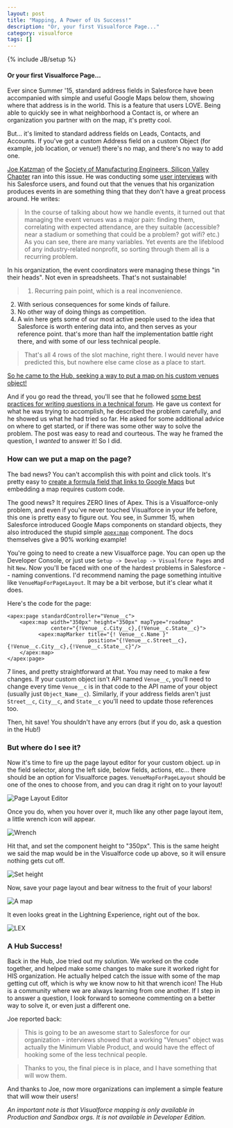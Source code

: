 ```yaml
---
layout: post
title: "Mapping, A Power of Us Success!"
description: "Or, your first Visualforce Page..."
category: visualforce
tags: []
---
```

{% include JB/setup %}

#### Or your first Visualforce Page...
Ever since Summer '15, standard address fields in Salesforce have been accompanied with simple and useful Google Maps below them, showing where that address is in the world. This is a feature that users LOVE. Being able to quickly see in what neighborhood a Contact is, or where an organization you partner with on the map, it's pretty cool.

But... it's limited to standard address fields on Leads, Contacts, and Accounts. If you've got a custom Address field on a custom Object (for example, job location, or venue!) there's no map, and there's no way to add one.

[Joe Katzman](https://powerofus.force.com/_ui/core/userprofile/UserProfilePage?u=00580000009Jv2r) of the [Society of Manufacturing Engineers, Silicon Valley Chapter](http://connect.sme.org/smesiliconvalley/home) ran into this issue. He was conducting some [user interviews](http://www.usability.gov/how-to-and-tools/methods/individual-interviews.html) with his Salesforce users, and found out that the venues that his organization produces events in are something thing that they don't have a great process around. He writes:

> In the course of talking about how we handle events, it turned out that managing the event venues was a major pain: finding them, correlating with expected attendance, are they suitable (accessible? near a stadium or something that could be a problem? got wifi? etc.) As you can see, there are many variables. Yet events are the lifeblood of any industry-related nonprofit, so sorting through them all is a recurring problem.

In his organization, the event coordinators were managing these things "in their heads". Not even in spreadsheets. That's not sustainable!

> 1. Recurring pain point, which is a real inconvenience.
2. With serious consequences for some kinds of failure.
3. No other way of doing things as competition.
4. A win here gets some of our most active people used to the idea that Salesforce is worth entering data into, and then serves as your reference point. that's more than half the implementation battle right there, and with some of our less technical people.

> That's all 4 rows of the slot machine, right there. I would never have predicted this, but nowhere else came close as a place to start.

[So he came to the Hub, seeking a way to put a map on his custom venues object!](https://powerofus.force.com/0D58000002K28Iv)

And if you go read the thread, you'll see that he followed [some best practices for writing questions in a technical forum](https://www.biostars.org/p/75548/). He gave us context for what he was trying to accomplish, he described the problem carefully, and he showed us what he had tried so far. He asked for some additional advice on where to get started, or if there was some other way to solve the problem. The post was easy to read and courteous. The way he framed the question, I *wanted* to answer it! So I did.

### How can we put a map on the page?

The bad news? You can't accomplish this with point and click tools. It's pretty easy to [create a formula field that links to Google Maps](https://success.salesforce.com/answers?id=90630000000hcQbAAI) but embedding a map requires custom code.

The good news? It requires ZERO lines of Apex. This is a Visualforce-only problem, and even if you've never touched Visualforce in your life before, this one is pretty easy to figure out. You see, in Summer 15, when Salesforce introduced Google Maps components on standard objects, they also introduced the stupid simple [`apex:map`](https://developer.salesforce.com/docs/atlas.en-us.pages.meta/pages/pages_compref_map.htm) component. The docs themselves give a 90% working example! 

You're going to need to create a new Visualforce page. You can open up the Developer Console, or just use `Setup -> Develop -> Visualforce Pages` and hit `New`. Now you'll be faced with one of the hardest problems in Salesforce -- naming conventions. I'd recommend naming the page something intuitive like `VenueMapForPageLayout`. It may be a bit verbose, but it's clear what it does.

Here's the code for the page:

    <apex:page standardController="Venue__c">
        <apex:map width="350px" height="350px" mapType="roadmap" 
                  center="{!Venue__c.City__c},{!Venue__c.State__c}">
              <apex:mapMarker title="{! Venue__c.Name }" 
                              position="{!Venue__c.Street__c},{!Venue__c.City__c},{!Venue__c.State__c}"/>
        </apex:map>
    </apex:page>
7 lines, and pretty straightforward at that. You may need to make a few changes. If your custom object isn't API named `Venue__c`, you'll need to change every time `Venue__c` is in that code to the API name of your object (usually just `Object_Name__c`). Similarly, if your address fields aren't just `Street__c`, `City__c`, and `State__c` you'll need to update those references too.

Then, hit save! You shouldn't have any errors (but if you do, ask a question in the Hub!)

### But where do I see it?

Now it's time to fire up the page layout editor for your custom object. up in the field selector, along the left side, below fields, actions, etc... there should be an option for Visualforce pages. `VenueMapForPageLayout` should be one of the ones to choose from, and you can drag it right on to your layout!

![Page Layout Editor](http://i.imgur.com/6gPfFU0.png)

Once you do, when you hover over it, much like any other page layout item, a little wrench icon will appear. 

![Wrench](http://i.imgur.com/wvsLw5V.png)

Hit that, and set the component height to "350px". This is the same height we said the map would be in the Visualforce code up above, so it will ensure nothing gets cut off.

![Set height](http://i.imgur.com/xkT6Abv.png)

Now, save your page layout and bear witness to the fruit of your labors!

![A map](http://i.imgur.com/gH11b4n.png)

It even looks great in the Lightning Experience, right out of the box.

![LEX](http://i.imgur.com/Yn4E8X7.png)

### A Hub Success!

Back in the Hub, Joe tried out my solution. We worked on the code together, and helped make some changes to make sure it worked right for HIS organization. He actually helped catch the issue with some of the map getting cut off, which is why we know now to hit that wrench icon! The Hub is a community where we are always learning from one another. If I step in to answer a question, I look forward to someone commenting on a better way to solve it, or even just a different one.

Joe reported back:
>  This is going to be an awesome start to Salesforce for our organization - interviews showed that a working "Venues" object was actually the Minimum Viable Product, and would have the effect of hooking some of the less technical people. 

> Thanks to you, the final piece is in place, and I have something that will wow them.

And thanks to Joe, now more organizations can implement a simple feature that will wow their users!

*An important note is that Visualforce mapping is only available in Production and Sandbox orgs. It is not available in Developer Edition.*

